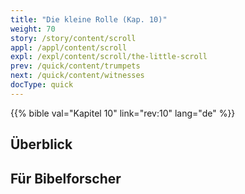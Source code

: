 ```yaml
---
title: "Die kleine Rolle (Kap. 10)"
weight: 70
story: /story/content/scroll
appl: /appl/content/scroll
expl: /expl/content/scroll/the-little-scroll
prev: /quick/content/trumpets
next: /quick/content/witnesses
docType: quick
---
```


{{% bible val="Kapitel 10" link="rev:10" lang="de" %}}


## Überblick


## Für Bibelforscher